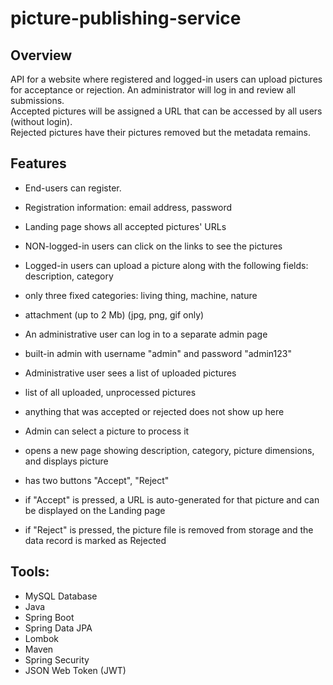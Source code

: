 # picture-publishing-service

## Overview
API for a website where registered and logged-in users can upload pictures for
acceptance or rejection. An administrator will log in and review all submissions.
<br>
Accepted pictures will be assigned a URL that can be accessed by all users (without login).
<br>
Rejected pictures have their pictures removed but the metadata remains.
<br>

## Features
- End-users can register.
- Registration information: email address, password
- Landing page shows all accepted pictures' URLs
- NON-logged-in users can click on the links to see the pictures
- Logged-in users can upload a picture along with the following fields:
 description, category

- only three fixed categories: living thing, machine, nature
- attachment (up to 2 Mb) (jpg, png, gif only)
- An administrative user can log in to a separate admin page
- built-in admin with username "admin" and password "admin123"
- Administrative user sees a list of uploaded pictures
- list of all uploaded, unprocessed pictures
- anything that was accepted or rejected does not show up here

- Admin can select a picture to process it
- opens a new page showing description, category, picture dimensions, and displays
picture
- has two buttons "Accept", "Reject"
- if "Accept" is pressed, a URL is auto-generated for that picture and can be
displayed on the Landing page
- if "Reject" is pressed, the picture file is removed from storage and the data record is marked as
Rejected

## Tools:
- MySQL Database
- Java
- Spring Boot
- Spring Data JPA
- Lombok
- Maven
- Spring Security
- JSON Web Token (JWT)
